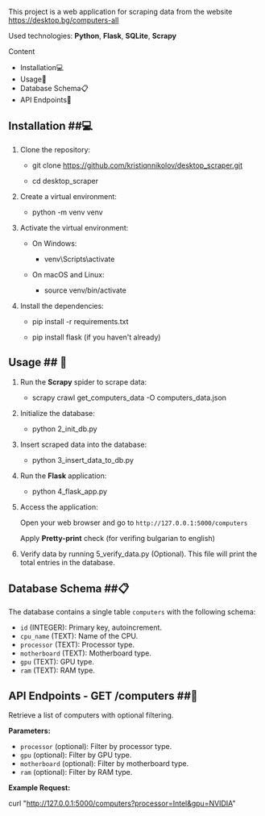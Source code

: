 This project is a web application for scraping data from the website https://desktop.bg/computers-all

Used technologies: **Python**, **Flask**, **SQLite**, **Scrapy**
                   
Content
- Installation💻
- Usage🚀
- Database Schema📋
- API Endpoints📡

## Installation ##💻

1. Clone the repository:

   - git clone https://github.com/kristiqnnikolov/desktop_scraper.git

   - cd desktop_scraper

2. Create a virtual environment:

    - python -m venv venv

3. Activate the virtual environment:

    - On Windows:
      - venv\Scripts\activate

    - On macOS and Linux:
      - source venv/bin/activate

4. Install the dependencies:

    - pip install -r requirements.txt
   
    - pip install flask (if you haven't already)

## Usage ## 🚀

1. Run the **Scrapy** spider to scrape data:

    - scrapy crawl get_computers_data -O computers_data.json

2. Initialize the database:

    - python 2_init_db.py

3. Insert scraped data into the database:

    - python 3_insert_data_to_db.py

4. Run the **Flask** application:

    - python 4_flask_app.py
   
6. Access the application:

   Open your web browser and go to `http://127.0.0.1:5000/computers`
   
   Apply **Pretty-print** check (for verifing bulgarian to english)

7. Verify data by running 5_verify_data.py (Optional).
   This file will print the total entries in the database.

   
## Database Schema ##📋

The database contains a single table `computers` with the following schema:

- `id` (INTEGER): Primary key, autoincrement.
- `cpu_name` (TEXT): Name of the CPU.
- `processor` (TEXT): Processor type.
- `motherboard` (TEXT): Motherboard type.
- `gpu` (TEXT): GPU type.
- `ram` (TEXT): RAM type.

## API Endpoints - GET /computers ##📡

Retrieve a list of computers with optional filtering.

**Parameters:**

- `processor` (optional): Filter by processor type.
- `gpu` (optional): Filter by GPU type.
- `motherboard` (optional): Filter by motherboard type.
- `ram` (optional): Filter by RAM type.

**Example Request:**

curl "http://127.0.0.1:5000/computers?processor=Intel&gpu=NVIDIA"







